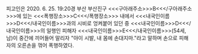피고인은 2020. 6. 25. 19:20경 부산 부산진구 <<<구아래주소>>>B<<</구아래주소>>>에 있는 <<<폭행장소>>>C<<</폭행장소>>> 내에서 <<<내국인이름>>>D<<</내국인이름>>>과의 시비로 엉켜붙어 있던 중 <<<내국인이름>>>D<<</내국인이름>>>의 일행인 피해자 <<<내국인이름>>>E<<</내국인이름>>>(54세, 남)이 중간에 끼어들어 말리자 "야이 시발, 내 몸에 손대지마."라고 말하며 손으로 피해자의 오른손을 꺾어 폭행하였다.